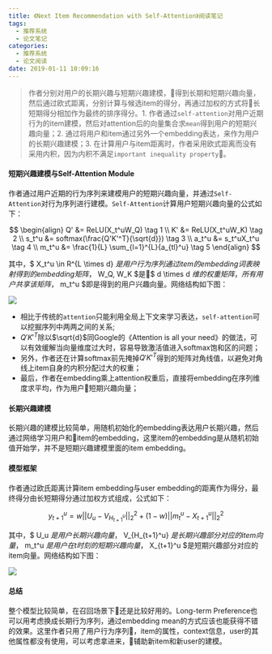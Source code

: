 ```yaml
---
title: 《Next Item Recommendation with Self-Attention》阅读笔记
tags:
  - 推荐系统
  - 论文笔记
categories:
  - 推荐系统
  - 论文阅读
date: 2019-01-11 10:09:16
---
```



> 作者分别对用户的长期兴趣与短期兴趣建模，得到长期和短期兴趣向量，然后通过欧式距离，分别计算与候选item的得分，再通过加权的方式将长短期得分相加作为最终的排序得分。1. 作者通过`self-attention`对用户近期行为的item建模，然后对attention后的向量集合求`mean`得到用户的短期兴趣向量；2. 通过将用户和item通过另外一个embedding表达，来作为用户的长期兴趣建模；3. 在计算用户与item距离时，作者采用欧式距离而没有采用内积，因为内积不满足`important inequality property`。


#### 短期兴趣建模与Self-Attention Module

作者通过用户近期的行为序列来建模用户的短期兴趣向量，并通过`Self-Attention`对行为序列进行建模。`Self-Attention`计算用户短期兴趣向量的公式如下：

$$
\begin{align}
Q' &= ReLU(X_t^uW_Q) \tag 1 \\
K' &= ReLU(X_t^uW_K) \tag 2 \\
s_t^u &= softmax(\frac{Q'K'^T}{\sqrt{d}}) \tag 3 \\
a_t^u &= s_t^uX_t^u \tag 4 \\
m_t^u &= \frac{1}{L} \sum_{l=1}^{L}{a_{tl}^u} \tag 5
\end{align}
$$

其中，$ X_t^u \in R^{L \times d} $是用户行为序列通过item的embedding词表映射得到的embedding矩阵，$ W_Q, W_K $是$ d \times d $维的权重矩阵，所有用户共享该矩阵，$ m_t^u $即是得到的用户兴趣向量。网络结构如下图：

![](assets/markdown-img-paste-20190104082656696.png)

* 相比于传统的`attention`只能利用全局上下文来学习表达，`self-attention`可以挖掘序列中两两之间的关系;
* $Q'K'^T$除以$\sqrt{d}$同Google的《Attention is all your need》的做法，可以有效缓解当向量维度过大时，容易导致激活值进入softmax饱和区的问题；
* 另外，作者还在计算softmax前先掩掉$Q'K'^T$得到的矩阵对角线值，以避免对角线上item自身的内积分配过大的权重；
* 最后，作者在embedding乘上attention权重后，直接将embedding在序列维度求平均，作为用户短期兴趣向量；

#### 长期兴趣建模

长期兴趣的建模比较简单，用随机初始化的embedding表达用户长期兴趣，然后通过网络学习用户和item的embedding，这里item的embedding是从随机初始值开始学，并不是短期兴趣建模里面的item embedding。

#### 模型框架

作者通过欧氏距离计算item embedding与user embedding的距离作为得分，最终得分由长短期得分通过加权方式组成，公式如下：

$$ y_{t+1}^u = w||U_u - V_{H_{t+1}^u}||_2^2 + (1-w)||m_t^u - X_{t+1}^u||_2^2 $$

其中，$ U_u $是用户长期兴趣向量，$ V_{H_{t+1}^u} $是长期兴趣部分对应的item向量，$ m_t^u $是用户在t时刻的短期兴趣向量，$ X_{t+1}^u $是短期兴趣部分对应的item向量。网络结构如下图：

![](assets/markdown-img-paste-20190104100908572.png)

#### 总结

整个模型比较简单，在召回场景下还是比较好用的。Long-term Preference也可以用考虑换成长期行为序列，通过embedding mean的方式应该也能获得不错的效果。这里作者只用了用户行为序列，item的属性，context信息，user的其他属性都没有使用，可以考虑拿进来，辅助新item和新user的建模。
